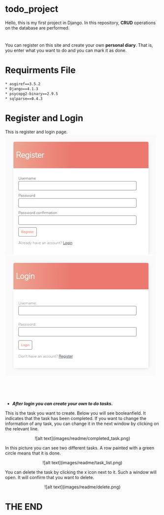 # todo_project
Hello, this is my first project in Django. In this repository, **CRUD** operations on the database are performed.
#
You can register on this site and create your own **personal diary**. That is, you enter what you want to do and you can mark it as done.

# Requirments File

    * asgiref==3.5.2
    * Django==4.1.3
    * psycopg2-binary==2.9.5
    * sqlparse==0.4.3

# Register and Login
This is register and login page.<br>
![alt text](images/readme/register.png) 
![alt text](images/readme/login.png)

<br><br><br>
* ***After login you can create your own to do tasks.***<br/>

This is the task you want to create. Below you will see booleanfield. It indicates that the task has been completed. If you want to change the information of any task, you can change it in the next window by clicking on the relevant line.<br>
<p align="center">
   ![alt text](images/readme/completed_task.png)
</p>

In this picture you can see two different tasks. A row painted with a green circle means that it is done.<br>
<p align="center">
   ![alt text](images/readme/task_list.png)
</p>

You can delete the task by clicking the x icon next to it. Such a window will open. It will confirm that you want to delete.<br>
<p align="center">
   ![alt text](images/readme/delete.png)
</p>


# THE END

